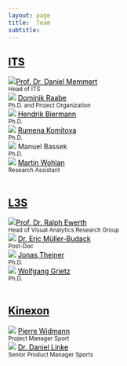 ```yaml
---
layout: page
title:  Team
subtitle:
---
```


  <div><a href="https://www.dshs-koeln.de/en/institut-fuer-trainingswissenschaft-und-sportinformatik/" style="color:black"><h2>ITS</h2></a></div>
  <div class="row">
    <div class="column">
      <img src="../assets/img/Daniel_Memmert.jpeg"><a href="https://www.dshs-koeln.de/en/visitenkarte/person/univ-prof-dr-daniel-memmert/" style="color:black">Prof. Dr. Daniel Memmert</a> <br />
      <small>Head of ITS</small><br />
    </div>
    <div class="column">
      <img src="../assets/img/Dominik_Raabe.jpg">
        <a href="https://www.dshs-koeln.de/visitenkarte/person/dominik-raabe/" style="color:black">Dominik Raabe</a> <br />
      <small>Ph.D. and Project Organization</small><br />
    </div>
    <div class="column">
        <img src="../assets/img/Hendrik_Biermann.jpg">
         <a href="https://www.dshs-koeln.de/visitenkarte/person/henrik-biermann/" style="color:black">Hendrik Biermann</a>  <br />
        <small>Ph.D.</small><br />
    </div>

  <div class="row">
    <div class="column">
      <img src="../assets/img/Rumena_Komitova.jpeg">
        <a href="https://www.dshs-koeln.de/visitenkarte/person/rumena-komitova/" style="color:black">Rumena Komitova</a>  <br />
        <small>Ph.D.</small><br />
    </div>
    <div class="column">
      <img src="../assets/img/Manuel_Bassek.jpg"> Manuel Bassek <br />
        <small>Ph.D.</small><br />
    </div>
    <div class="column">
        <img src="../assets/img/Martin_Wohlan.jpeg">
        <a href="https://www.dshs-koeln.de/visitenkarte/person/martin-wohlan/" style="color:black">Martin Wohlan</a>  <br />
        <small>Research Assistant</small><br />
      </div>
  </div> <br />


<div><a href="https://www.tib.eu/en/research-development/visual-analytics" style="color:black"> <h2>L3S</h2> </a></div>
  <div class="row">
     <div class="column">
      <img src="../assets/img/Ralph_Ewerth.jpeg"><a href="https://www.tib.eu/en/research-development/visual-analytics/staff/ralph-ewerth" style="color:black">Prof. Dr. Ralph Ewerth</a> <br />
      <small>Head of Visual Analytics Research Group</small><br />
    </div>
    <div class="column">
      <img src="../assets/img/Eric_Mueller-Budach.jpg">
       <a href="https://www.tib.eu/en/research-development/visual-analytics/staff/eric-mueller-budack" style="color:black">Dr. Eric Müller-Budack</a><br />
      <small>Post-Doc</small><br />
    </div>
    <div class="column">
      <img src="../assets/img/Jonas_Theiner.jpeg">
       <a href="https://www.tib.eu/en/forschung-entwicklung/visual-analytics/mitarbeiterinnen-und-mitarbeiter/huu-hung-nguyen-2" style="color:black">Jonas Theiner</a> <br />
      <small>Ph.D.</small><br />
    </div>
  </div>

  <div class="row">
    <div class="column">
        <img src="../assets/img/Wolfgang_Grietz.jpg">
        <a href="https://www.tib.eu/en/research-development/visual-analytics/staff/huu-hung-nguyen-1" style="color:black">Wolfgang Grietz</a> <br />
        <small>Ph.D.</small><br />
    </div>
  </div> <br />

<div><a href="https://kinexon.com/de/sport" style="color:black"> <h2>Kinexon</h2></a></div>
  <div class="row">
    <div class="column">
       <img src="../assets/img/Pierre_Widmann.jpeg">
       <a href="hhttps://kinexon.com/de/sport" style="color:black">Pierre Widmann</a> <br />
      <small>Project Manager Sport</small><br />
    </div>
    <div class="column">
        <img src="../assets/img/Daniel_Linke.jpeg">
         <a href="hhttps://kinexon.com/de/sport" style="color:black">Dr. Daniel Linke</a>  <br />
        <small>Senior Product Manager Sports</small><br />
    </div>
  </div>
    





